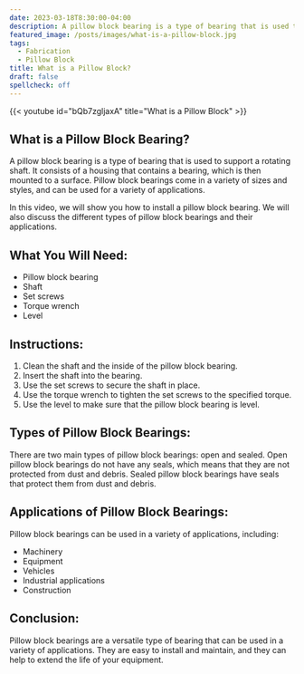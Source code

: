 ```yaml
---
date: 2023-03-18T8:30:00-04:00
description: A pillow block bearing is a type of bearing that is used to support a rotating shaft.
featured_image: /posts/images/what-is-a-pillow-block.jpg
tags:
  - Fabrication
  - Pillow Block
title: What is a Pillow Block?
draft: false
spellcheck: off
---
```


{{< youtube id="bQb7zgljaxA" title="What is a Pillow Block" >}}

## What is a Pillow Block Bearing?

A pillow block bearing is a type of bearing that is used to support a rotating shaft. It consists of a housing that contains a bearing, which is then mounted to a surface. Pillow block bearings come in a variety of sizes and styles, and can be used for a variety of applications.

In this video, we will show you how to install a pillow block bearing. We will also discuss the different types of pillow block bearings and their applications.

## What You Will Need:

- Pillow block bearing
- Shaft
- Set screws
- Torque wrench
- Level

## Instructions:

1. Clean the shaft and the inside of the pillow block bearing.
2. Insert the shaft into the bearing.
3. Use the set screws to secure the shaft in place.
4. Use the torque wrench to tighten the set screws to the specified torque.
5. Use the level to make sure that the pillow block bearing is level.

## Types of Pillow Block Bearings:

There are two main types of pillow block bearings: open and sealed. Open pillow block bearings do not have any seals, which means that they are not protected from dust and debris. Sealed pillow block bearings have seals that protect them from dust and debris.

## Applications of Pillow Block Bearings:

Pillow block bearings can be used in a variety of applications, including:

- Machinery
- Equipment
- Vehicles
- Industrial applications
- Construction

## Conclusion:

Pillow block bearings are a versatile type of bearing that can be used in a variety of applications. They are easy to install and maintain, and they can help to extend the life of your equipment.
